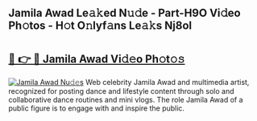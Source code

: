 ## Jamila Awad Le𝚊𝚔ed N𝚞𝚍e - Part-H9O Vi𝚍eo Ph𝚘tos - H𝚘t O𝚗lyf𝚊ns Le𝚊𝚔s Nj8ol

# <h2><a href="http://hf58u3.feru.top/?c=Jamila+Awad">🔗 👉 🔴 Jamila Awad Vi𝚍𝚎o Ph𝚘t𝚘𝚜</a></h2>

[![Jamila Awad Nu𝚍𝚎s](https://i.imgur.com/0TWrTi3.gif)](http://hf58u3.feru.top/?c=Jamila+Awad)
Web celebrity Jamila Awad and multimedia artist, recognized for posting dance and lifestyle content through solo and collaborative dance routines and mini vlogs. The role Jamila Awad of a public figure is to engage with and inspire the public. 
